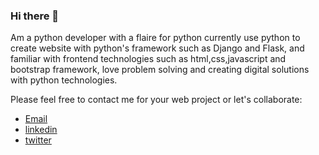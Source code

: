 ### Hi there 👋

Am a python developer with a flaire for python currently use python to create website with python's framework such as Django and Flask,
and familiar with frontend technologies such as html,css,javascript and bootstrap framework, love problem solving and creating digital
solutions with python technologies.

Please feel free to contact me for your web project or let's collaborate:

- [Email](mailto:hirekaanm3@gmail.com)
- [linkedin](https://www.linkedin.com/in/hirekaan-manasseh-22266821a/)
- [twitter](https://twitter.com/Awsome_ideas)


<!--
**jackfros-glitch/jackfros-glitch** is a ✨ _special_ ✨ repository because its `README.md` (this file) appears on your GitHub profile.

Here are some ideas to get you started:

- 🔭 I’m currently working on ...
- 🌱 I’m currently learning ...
- 👯 I’m looking to collaborate on ...
- 🤔 I’m looking for help with ...
- 💬 Ask me about ...
- 📫 How to reach me: ...
- 😄 Pronouns: ...
- ⚡ Fun fact: ...
-->

